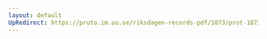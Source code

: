 ```yaml
---
layout: default
UpRedirect: https://pruto.im.uu.se/riksdagen-records-pdf/1873/prot-1873--ak--506/prot-1873--ak--506_000.pdf
---
```

